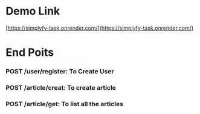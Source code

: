 # Demo Link 
[https://simplyfy-task.onrender.com/](https://simplyfy-task.onrender.com/)

# End Poits

### POST  /user/register:  To Create User 

### POST /article/creat: To create article

### POST /article/get: To list all the articles
